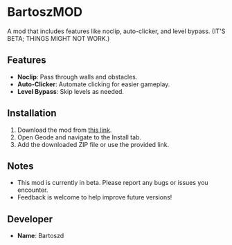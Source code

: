 # BartoszMOD

A mod that includes features like noclip, auto-clicker, and level bypass. (IT'S BETA; THINGS MIGHT NOT WORK.)

## Features
- **Noclip**: Pass through walls and obstacles.
- **Auto-Clicker**: Automate clicking for easier gameplay.
- **Level Bypass**: Skip levels as needed.

## Installation
1. Download the mod from [this link](https://github.com/Bartosz8291/BartoszMOD/releases/download/v1.0.0-beta/BartoszMOD.zip).
2. Open Geode and navigate to the Install tab.
3. Add the downloaded ZIP file or use the provided link.

## Notes
- This mod is currently in beta. Please report any bugs or issues you encounter.
- Feedback is welcome to help improve future versions!

## Developer
- **Name**: Bartoszd
